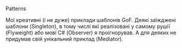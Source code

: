 Patterns

Мої креативні (і не дуже) приклади шаблонів GoF.
Деякі заїжджені шаблони (Singleton), в тому числі які реалізовані у самому рушії (Flyweight) або мові С# (Observer) я проігнорував.
А для деяких не придумав свій унікальний приклад (Mediator).